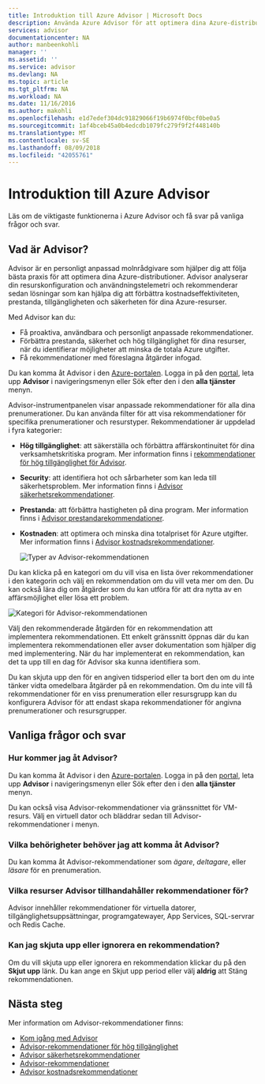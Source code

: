 ```yaml
---
title: Introduktion till Azure Advisor | Microsoft Docs
description: Använda Azure Advisor för att optimera dina Azure-distributioner.
services: advisor
documentationcenter: NA
author: manbeenkohli
manager: ''
ms.assetid: ''
ms.service: advisor
ms.devlang: NA
ms.topic: article
ms.tgt_pltfrm: NA
ms.workload: NA
ms.date: 11/16/2016
ms.author: makohli
ms.openlocfilehash: e1d7edef304dc91829066f19b6974f0bcf0be0a5
ms.sourcegitcommit: 1af4bceb45a0b4edcdb1079fc279f9f2f448140b
ms.translationtype: MT
ms.contentlocale: sv-SE
ms.lasthandoff: 08/09/2018
ms.locfileid: "42055761"
---
```

# <a name="introduction-to-azure-advisor"></a>Introduktion till Azure Advisor

Läs om de viktigaste funktionerna i Azure Advisor och få svar på vanliga frågor och svar.

## <a name="what-is-advisor"></a>Vad är Advisor?
Advisor är en personligt anpassad molnrådgivare som hjälper dig att följa bästa praxis för att optimera dina Azure-distributioner. Advisor analyserar din resurskonfiguration och användningstelemetri och rekommenderar sedan lösningar som kan hjälpa dig att förbättra kostnadseffektiviteten, prestanda, tillgängligheten och säkerheten för dina Azure-resurser.

Med Advisor kan du:
* Få proaktiva, användbara och personligt anpassade rekommendationer. 
* Förbättra prestanda, säkerhet och hög tillgänglighet för dina resurser, när du identifierar möjligheter att minska de totala Azure utgifter.
* Få rekommendationer med föreslagna åtgärder infogad.

Du kan komma åt Advisor i den [Azure-portalen](https://aka.ms/azureadvisordashboard). Logga in på den [portal](https://portal.azure.com), leta upp **Advisor** i navigeringsmenyn eller Sök efter den i den **alla tjänster** menyn.

Advisor-instrumentpanelen visar anpassade rekommendationer för alla dina prenumerationer.  Du kan använda filter för att visa rekommendationer för specifika prenumerationer och resurstyper.  Rekommendationer är uppdelad i fyra kategorier: 

* **Hög tillgänglighet**: att säkerställa och förbättra affärskontinuitet för dina verksamhetskritiska program. Mer information finns i [rekommendationer för hög tillgänglighet för Advisor](advisor-high-availability-recommendations.md).
* **Security**: att identifiera hot och sårbarheter som kan leda till säkerhetsproblem. Mer information finns i [Advisor säkerhetsrekommendationer](advisor-security-recommendations.md).
* **Prestanda**: att förbättra hastigheten på dina program. Mer information finns i [Advisor prestandarekommendationer](advisor-performance-recommendations.md).
* **Kostnaden**: att optimera och minska dina totalpriset för Azure utgifter. Mer information finns i [Advisor kostnadsrekommendationer](advisor-cost-recommendations.md).

  ![Typer av Advisor-rekommendationen](./media/advisor-overview/advisor-dashboard.png)

Du kan klicka på en kategori om du vill visa en lista över rekommendationer i den kategorin och välj en rekommendation om du vill veta mer om den.  Du kan också lära dig om åtgärder som du kan utföra för att dra nytta av en affärsmöjlighet eller lösa ett problem.

![Kategori för Advisor-rekommendationen](./media/advisor-overview/advisor-ha-category-example.png) 

Välj den rekommenderade åtgärden för en rekommendation att implementera rekommendationen.  Ett enkelt gränssnitt öppnas där du kan implementera rekommendationen eller avser dokumentation som hjälper dig med implementering.  När du har implementerat en rekommendation, kan det ta upp till en dag för Advisor ska kunna identifiera som.

Du kan skjuta upp den för en angiven tidsperiod eller ta bort den om du inte tänker vidta omedelbara åtgärder på en rekommendation.  Om du inte vill få rekommendationer för en viss prenumeration eller resursgrupp kan du konfigurera Advisor för att endast skapa rekommendationer för angivna prenumerationer och resursgrupper.

## <a name="frequently-asked-questions"></a>Vanliga frågor och svar

### <a name="how-do-i-access-advisor"></a>Hur kommer jag åt Advisor?
Du kan komma åt Advisor i den [Azure-portalen](https://aka.ms/azureadvisordashboard). Logga in på den [portal](https://portal.azure.com), leta upp **Advisor** i navigeringsmenyn eller Sök efter den i den **alla tjänster** menyn.

Du kan också visa Advisor-rekommendationer via gränssnittet för VM-resurs. Välj en virtuell dator och bläddrar sedan till Advisor-rekommendationer i menyn. 

### <a name="what-permissions-do-i-need-to-access-advisor"></a>Vilka behörigheter behöver jag att komma åt Advisor?
 
Du kan komma åt Advisor-rekommendationer som *ägare*, *deltagare*, eller *läsare* för en prenumeration.

### <a name="what-resources-does-advisor-provide-recommendations-for"></a>Vilka resurser Advisor tillhandahåller rekommendationer för?

Advisor innehåller rekommendationer för virtuella datorer, tillgänglighetsuppsättningar, programgatewayer, App Services, SQL-servrar och Redis Cache.

### <a name="can-i-postpone-or-dismiss-a-recommendation"></a>Kan jag skjuta upp eller ignorera en rekommendation?

Om du vill skjuta upp eller ignorera en rekommendation klickar du på den **Skjut upp** länk. Du kan ange en Skjut upp period eller välj **aldrig** att Stäng rekommendationen.

## <a name="next-steps"></a>Nästa steg

Mer information om Advisor-rekommendationer finns:

* [Kom igång med Advisor](advisor-get-started.md)
* [Advisor-rekommendationer för hög tillgänglighet](advisor-high-availability-recommendations.md)
* [Advisor säkerhetsrekommendationer](advisor-security-recommendations.md)
* [Advisor-rekommendationer](advisor-performance-recommendations.md)
* [Advisor kostnadsrekommendationer](advisor-cost-recommendations.md)

